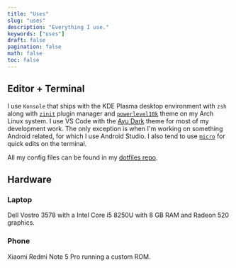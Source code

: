 ```yaml
---
title: "Uses"
slug: "uses"
description: "Everything I use."
keywords: ["uses"]
draft: false
pagination: false
math: false
toc: false
---
```


## Editor + Terminal

I use `Konsole` that ships with the KDE Plasma desktop environment with `zsh`
along with [`zinit`](https://github.com/zdharma/zinit) plugin manager and
[`powerlevel10k`](https://github.com/romkatv/powerlevel10k) theme on my Arch
Linux system.
I use VS Code with the
[Ayu Dark](https://marketplace.visualstudio.com/items?itemName=teabyii.ayu)
theme for most of my development work.
The only exception is when I'm working on something Android related, for which I
use Android Studio.
I also tend to use [`micro`](https://github.com/zyedidia/micro) for quick edits
on the terminal.

All my config files can be found in my
[dotfiles repo](https://github.com/SanchithHegde/dotfiles).

## Hardware

### Laptop

Dell Vostro 3578 with a Intel Core i5 8250U with 8 GB RAM and Radeon 520
graphics.

### Phone

Xiaomi Redmi Note 5 Pro running a custom ROM.
